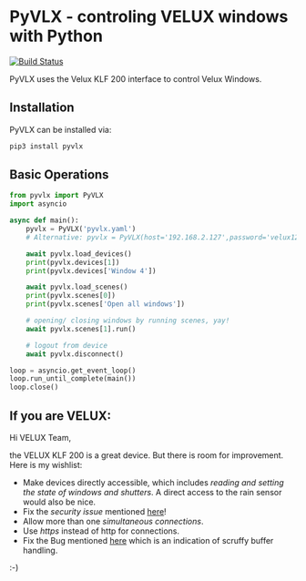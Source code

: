 PyVLX - controling VELUX windows with Python
============================================

[![Build Status](https://travis-ci.org/Julius2342/pyvlx.svg?branch=master)](https://travis-ci.org/Julius2342/pyvlx)

PyVLX uses the Velux KLF 200 interface to control Velux Windows.

Installation
------------

PyVLX can be installed via:

```bash
pip3 install pyvlx
```


Basic Operations
----------------

```python
from pyvlx import PyVLX
import asyncio

async def main():
    pyvlx = PyVLX('pyvlx.yaml') 
    # Alternative: pyvlx = PyVLX(host='192.168.2.127',password='velux123')

    await pyvlx.load_devices()
    print(pyvlx.devices[1])
    print(pyvlx.devices['Window 4'])

    await pyvlx.load_scenes()
    print(pyvlx.scenes[0])
    print(pyvlx.scenes['Open all windows'])

    # opening/ closing windows by running scenes, yay!
    await pyvlx.scenes[1].run()

    # logout from device
    await pyvlx.disconnect()

loop = asyncio.get_event_loop()
loop.run_until_complete(main())
loop.close()
```


If you are VELUX:
-----------------

Hi VELUX Team,

the VELUX KLF 200 is a great device. But there is room for improvement. Here is my wishlist:

  * Make devices directly accessible, which includes *reading and setting the state of windows and shutters*. A direct access to the rain sensor would also be nice.
  * Fix the *security issue* mentioned [here](https://gist.github.com/Julius2342/6282ded9f527e762ea50f42c2c439a1a)! 
  * Allow more than one *simultaneous connections*.
  * Use *https* instead of http for connections.
  * Fix the Bug mentioned [here](https://github.com/Julius2342/pyvlx/blob/master/pyvlx/interface.py#L124) which is an indication of scruffy buffer handling.

:-)





